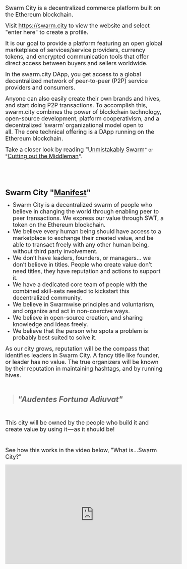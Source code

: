 <p><span style="font-size: large;">Swarm City is a decentralized commerce platform built on the Ethereum blockchain.</span></p>
<p><span style="font-size: large;">Visit&nbsp;<a href="https://swarm.city">https://swarm.city</a>&nbsp;to view the website and select "enter here" to create a profile.</span></p>
<p><span style="font-size: large;">It is our goal to provide a platform featuring an open global marketplace of services/service providers, currency tokens, and encrypted communication tools that offer direct access between buyers and sellers worldwide.</span></p>
<p><span style="font-size: large;">In the swarm.city DApp, you get access to a global decentralized metwork of peer-to-peer (P2P) service providers and consumers.</span></p>
<p><span style="font-size: large;"> Anyone can also easily create their own brands and hives, and start doing P2P transactions.&nbsp;</span><span style="font-size: large;">To accomplish this, swarm.city combines the power of blockchain technology, open-source development, platform cooperativism, and a decentralized &lsquo;swarm&rsquo; organizational model open to all.&nbsp;</span><span style="font-size: large;">The core technical offering is a DApp running on the Ethereum blockchain. </span></p>
<p><span style="font-size: large;">Take a closer look by reading "</span><a style="font-size: large;" href="https://press.swarm.city/unmistakably-swarm-city-9522606f88">Unmistakably Swarm</a><span style="font-size: medium;">" or "<a href="https://press.swarm.city/cutting-out-the-middlemen-318dae0ed8cb"><span style="font-size: large;">Cutting out the Middleman</span></a>".</span></p>
<p>&nbsp;</p>
<p><img src="https://s3.amazonaws.com/groovehq/uploaded/ycr8i11ol70yignz0utsbbm2y6d2vj77wc7ya5dbx1phnm3ptn?1504928073" alt="" /><img src="https://s3.amazonaws.com/groovehq/uploaded/2z104oelkq5neax78o3q2sx6pn9hqwogvwjsigz8n7kvmx5wqi?1504933579" alt="" /></p>
<p>&nbsp;</p>
<p><strong><span style="font-size: x-large;">Swarm City "<a href="https://press.swarm.city/manifest-f77bc1928ffe">Manifest</a>"</span></strong></p>
<ul class="postList">
<li id="6e7e" class="graf graf--li graf-after--h4"><span style="font-size: large;">Swarm City is a decentralized swarm of people who believe in changing the world through enabling peer to peer transactions. We express our value through SWT, a token on the Ethereum blockchain.</span></li>
<li id="8f0d" class="graf graf--li graf-after--li"><span style="font-size: large;">We believe every human being should have access to a marketplace to exchange their created value, and be able to transact freely with any other human being, without third party involvement.</span></li>
<li id="91bc" class="graf graf--li graf-after--li"><span style="font-size: large;">We don&rsquo;t have leaders, founders, or managers&hellip; we don&rsquo;t believe in titles. People who create value don&rsquo;t need titles, they have reputation and actions to support it.</span></li>
<li id="dc69" class="graf graf--li graf-after--li"><span style="font-size: large;">We have a dedicated core team of people&nbsp;with the combined skill-sets needed to kickstart this decentralized community.&nbsp;</span></li>
<li id="7776" class="graf graf--li graf-after--li"><span style="font-size: large;">We believe in Swarmwise principles and voluntarism, and organize and act in non-coercive ways.</span></li>
<li id="1663" class="graf graf--li graf-after--li"><span style="font-size: large;">We believe in open-source creation, and sharing knowledge and ideas freely.</span></li>
<li id="4399" class="graf graf--li graf-after--li"><span style="font-size: large;">We believe that the person who spots a problem is probably best suited to solve it.</span></li>
</ul>
<p id="7920" class="graf graf--p graf-after--li"><span style="font-size: large;">As our city grows, reputation will be the compass that identifies leaders in Swarm City. A fancy title like founder, or leader has no value. The true organizers will be known by their reputation in maintaining hashtags, and by running hives.</span></p>
<p dir="ltr">&nbsp;</p>
<blockquote>
<h4 id="75bc" class="graf graf--h4 graf-after--p"><em><strong><span style="font-size: x-large;">"Audentes Fortuna&nbsp;Adiuvat"</span></strong></em></h4>
</blockquote>
<p dir="ltr">&nbsp;</p>
<p id="453a" class="graf graf--p graf-after--h4"><span style="font-size: large;">This city will be owned by the people who build it and create value by using it &mdash; as it should be!</span></p>
<p dir="ltr">&nbsp;</p>
<div><span style="font-size: large;">See how this works in the video below, "What is...Swarm City?"</span></div>
<p><iframe src="https://www.youtube.com/embed/t0yKy77wqmM?rel=0" width="560" height="315" allowfullscreen="" frameborder="0"></iframe></p>
<p dir="ltr">&nbsp;</p>

